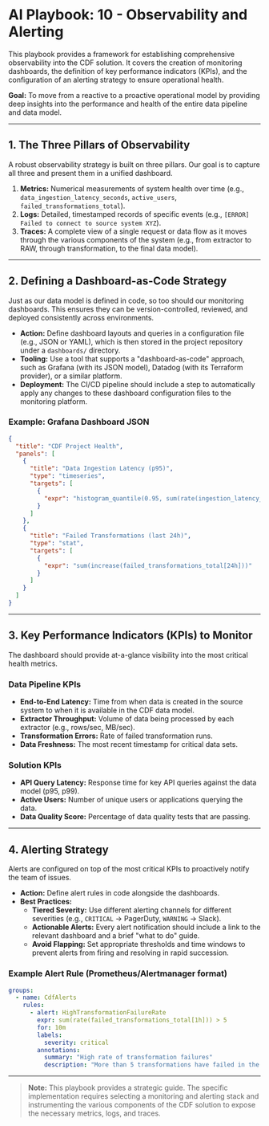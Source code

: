 # AI Playbook: 10 - Observability and Alerting

This playbook provides a framework for establishing comprehensive observability
into the CDF solution. It covers the creation of monitoring dashboards, the
definition of key performance indicators (KPIs), and the configuration of an
alerting strategy to ensure operational health.

**Goal:** To move from a reactive to a proactive operational model by providing
deep insights into the performance and health of the entire data pipeline and
data model.

______________________________________________________________________

## 1. The Three Pillars of Observability

A robust observability strategy is built on three pillars. Our goal is to
capture all three and present them in a unified dashboard.

1. **Metrics:** Numerical measurements of system health over time (e.g.,
   `data_ingestion_latency_seconds`, `active_users`,
   `failed_transformations_total`).
1. **Logs:** Detailed, timestamped records of specific events (e.g.,
   `[ERROR] Failed to connect to source system XYZ`).
1. **Traces:** A complete view of a single request or data flow as it moves
   through the various components of the system (e.g., from extractor to RAW,
   through transformation, to the final data model).

______________________________________________________________________

## 2. Defining a Dashboard-as-Code Strategy

Just as our data model is defined in code, so too should our monitoring
dashboards. This ensures they can be version-controlled, reviewed, and deployed
consistently across environments.

- **Action:** Define dashboard layouts and queries in a configuration file
  (e.g., JSON or YAML), which is then stored in the project repository under a
  `dashboards/` directory.
- **Tooling:** Use a tool that supports a "dashboard-as-code" approach, such as
  Grafana (with its JSON model), Datadog (with its Terraform provider), or a
  similar platform.
- **Deployment:** The CI/CD pipeline should include a step to automatically
  apply any changes to these dashboard configuration files to the monitoring
  platform.

### Example: Grafana Dashboard JSON

```json
{
  "title": "CDF Project Health",
  "panels": [
    {
      "title": "Data Ingestion Latency (p95)",
      "type": "timeseries",
      "targets": [
        {
          "expr": "histogram_quantile(0.95, sum(rate(ingestion_latency_seconds_bucket[5m])))"
        }
      ]
    },
    {
      "title": "Failed Transformations (last 24h)",
      "type": "stat",
      "targets": [
        {
          "expr": "sum(increase(failed_transformations_total[24h]))"
        }
      ]
    }
  ]
}
```

______________________________________________________________________

## 3. Key Performance Indicators (KPIs) to Monitor

The dashboard should provide at-a-glance visibility into the most critical
health metrics.

### Data Pipeline KPIs

- **End-to-End Latency:** Time from when data is created in the source system to
  when it is available in the CDF data model.
- **Extractor Throughput:** Volume of data being processed by each extractor
  (e.g., rows/sec, MB/sec).
- **Transformation Errors:** Rate of failed transformation runs.
- **Data Freshness:** The most recent timestamp for critical data sets.

### Solution KPIs

- **API Query Latency:** Response time for key API queries against the data
  model (p95, p99).
- **Active Users:** Number of unique users or applications querying the data.
- **Data Quality Score:** Percentage of data quality tests that are passing.

______________________________________________________________________

## 4. Alerting Strategy

Alerts are configured on top of the most critical KPIs to proactively notify the
team of issues.

- **Action:** Define alert rules in code alongside the dashboards.
- **Best Practices:**
  - **Tiered Severity:** Use different alerting channels for different
    severities (e.g., `CRITICAL` -> PagerDuty, `WARNING` -> Slack).
  - **Actionable Alerts:** Every alert notification should include a link to the
    relevant dashboard and a brief "what to do" guide.
  - **Avoid Flapping:** Set appropriate thresholds and time windows to prevent
    alerts from firing and resolving in rapid succession.

### Example Alert Rule (Prometheus/Alertmanager format)

```yaml
groups:
  - name: CdfAlerts
    rules:
      - alert: HighTransformationFailureRate
        expr: sum(rate(failed_transformations_total[1h])) > 5
        for: 10m
        labels:
          severity: critical
        annotations:
          summary: "High rate of transformation failures"
          description: "More than 5 transformations have failed in the last hour. Check the CDF monitoring dashboard."
```

______________________________________________________________________

> **Note:** This playbook provides a strategic guide. The specific
> implementation requires selecting a monitoring and alerting stack and
> instrumenting the various components of the CDF solution to expose the
> necessary metrics, logs, and traces.
